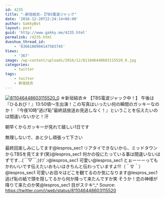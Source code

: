 ```yaml
---
id: 4235
title: "☆新垣結衣☆【TBS電波ジャック"
date: '2016-12-20T22:24:14+08:00'
author: GakkyBot
layout: post
guid: 'http://www.gakky.me/4235.html'
permalink: /4235.html
duoshuo_thread_id:
    - '6366188904147583745'
Views:
    - '367'
image: /wp-content/uploads/2016/12/811046448603115520_0.jpg
categories:
    - twitter
tags:
    - twitter
    - 新垣结衣
---
```


[![811046448603115520_0](http://www.yui-aragaki.org/wp-content/uploads/2016/12/811046448603115520_0.jpg)](http://www.yui-aragaki.org/wp-content/uploads/2016/12/811046448603115520_0.jpg)
☆新垣結衣☆
【TBS電波ジャック中！】
午後は『ひるおび！』13:50頃〜生出演！この写真はいったい何の瞬間のガッキーなのか！
『今夜10時“逃げ恥”最終話放送お見逃しなく！』ということを伝えたいのは間違いないかと！汗

朝早くからガッキーが見れて嬉しい1日です

無理しないで、あと少し頑張って下さい

最終回楽しみにしてます@lespros\_sec1 リアタイできないから、ミッドタウンからTBSを見てます(笑)@lespros\_sec1
何かの役にたっている事は間違いないはずです…(￣▽￣;)ﾀﾌﾞﾝ@lespros\_sec1 可愛い@lespros\_sec1 とぉーーーってもかわいいです伝えたいおもいはきちんと伝わっていますよ!!!（＾∇＾）@lespros\_sec1 可愛いお目々はどこを観てるのか気になります@lespros\_sec1 逃げ恥の紙で頭を隠してるから何か降って来たんですか笑
そうか！恋の神様が降りて来たのか笑@lespros\_sec1 目がステキ^\_^
Source: <https://twitter.com/i/web/status/811046448603115520>
